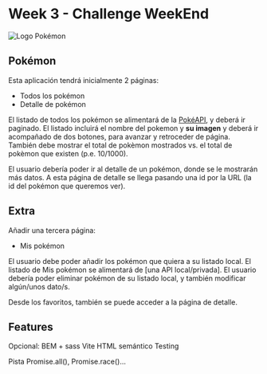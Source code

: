 # Week 3 - Challenge WeekEnd

![Logo Pokémon](pokemon-logo.svg)

## Pokémon

Esta aplicación tendrá inicialmente 2 páginas:

- Todos los pokémon
- Detalle de pokémon

El listado de todos los pokémon se alimentará de la [PokéAPI](https://pokeapi.co/), y deberá ir paginado. El listado incluirá el nombre del pokemon y **su imagen** y deberá ir acompañado de dos botones, para avanzar y retroceder de página. También debe mostrar el total de pokèmon mostrados vs. el total de pokèmon que existen (p.e. 10/1000).

El usuario debería poder ir al detalle de un pokémon, donde se le mostrarán más datos.
A esta página de detalle se llega pasando una id por la URL (la id del pokémon que queremos ver).

## Extra

Añadir una tercera página:

- Mis pokémon

El usuario debe poder añadir los pokémon que quiera a su listado local. El listado de Mis pokémon se alimentará de [una API local/privada]. El usuario debería poder eliminar pokémon de su listado local, y también modificar algún/unos dato/s.

Desde los favoritos, también se puede acceder a la página de detalle.

## Features

Opcional: BEM + sass
Vite
HTML semántico
Testing

Pista Promise.all(), Promise.race()...
